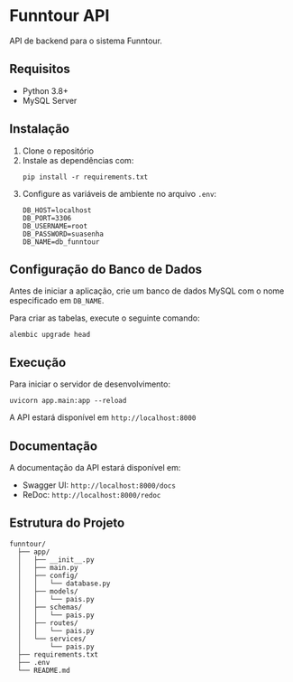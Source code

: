 # Funntour API

API de backend para o sistema Funntour.

## Requisitos

* Python 3.8+
* MySQL Server

## Instalação

1. Clone o repositório
2. Instale as dependências com:
   ```
   pip install -r requirements.txt
   ```
3. Configure as variáveis de ambiente no arquivo `.env`:
   ```
   DB_HOST=localhost
   DB_PORT=3306
   DB_USERNAME=root
   DB_PASSWORD=suasenha
   DB_NAME=db_funntour
   ```

## Configuração do Banco de Dados

Antes de iniciar a aplicação, crie um banco de dados MySQL com o nome especificado em `DB_NAME`.

Para criar as tabelas, execute o seguinte comando:
```
alembic upgrade head
```

## Execução

Para iniciar o servidor de desenvolvimento:
```
uvicorn app.main:app --reload
```

A API estará disponível em `http://localhost:8000`

## Documentação

A documentação da API estará disponível em:
* Swagger UI: `http://localhost:8000/docs`
* ReDoc: `http://localhost:8000/redoc`

## Estrutura do Projeto

```
funntour/
  ├── app/
  │   ├── __init__.py
  │   ├── main.py
  │   ├── config/
  │   │   └── database.py
  │   ├── models/
  │   │   └── pais.py
  │   ├── schemas/
  │   │   └── pais.py
  │   ├── routes/
  │   │   └── pais.py
  │   └── services/
  │       └── pais.py
  ├── requirements.txt
  ├── .env
  └── README.md
```
